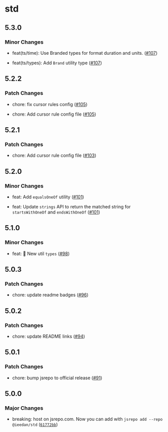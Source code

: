 # std

## 5.3.0
### Minor Changes


- feat(ts/time): Use Branded types for format duration and units. ([#107](https://github.com/ieedan/std/pull/107))


- feat(ts/types): Add `Brand` utility type ([#107](https://github.com/ieedan/std/pull/107))

## 5.2.2
### Patch Changes


- chore: fix cursor rules config ([#105](https://github.com/ieedan/std/pull/105))


- chore: Add cursor rule config file ([#105](https://github.com/ieedan/std/pull/105))

## 5.2.1
### Patch Changes


- chore: Add cursor rule config file ([#103](https://github.com/ieedan/std/pull/103))

## 5.2.0
### Minor Changes


- feat: Add `equalsOneOf` utility ([#101](https://github.com/ieedan/std/pull/101))


- feat: Update `strings` API to return the matched string for `startsWithOneOf` and `endsWithOneOf` ([#101](https://github.com/ieedan/std/pull/101))

## 5.1.0
### Minor Changes


- feat: 🎉 New util `types` ([#98](https://github.com/ieedan/std/pull/98))

## 5.0.3
### Patch Changes


- chore: update readme badges ([#96](https://github.com/ieedan/std/pull/96))

## 5.0.2
### Patch Changes


- chore: update README links ([#94](https://github.com/ieedan/std/pull/94))

## 5.0.1
### Patch Changes


- chore: bump jsrepo to official release ([#91](https://github.com/ieedan/std/pull/91))

## 5.0.0
### Major Changes


- breaking: host on jsrepo.com. Now you can add with `jsrepo add --repo @ieedan/std` ([`61772bb`](https://github.com/ieedan/std/commit/61772bb04bd6817fe84460be8973d78d98c6e3d6))
